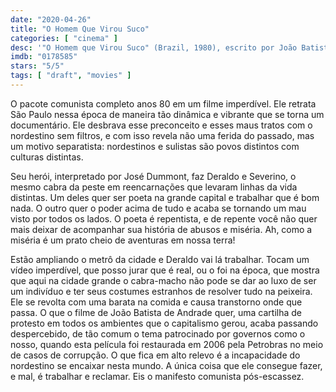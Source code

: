 ```yaml
---
date: "2020-04-26"
title: "O Homem Que Virou Suco"
categories: [ "cinema" ]
desc: '"O Homem que Virou Suco" (Brazil, 1980), escrito por João Batista de Andrade, dirigido por João Batista de Andrade, com Aldo Bueno, Rafael de Carvalho e Ruthinéa de Moraes.'
imdb: "0178585"
stars: "5/5"
tags: [ "draft", "movies" ]
---
```

O pacote comunista completo anos 80 em um filme imperdível. Ele retrata São Paulo nessa época de maneira tão dinâmica e vibrante que se torna um documentário. Ele desbrava esse preconceito e esses maus tratos com o nordestino sem filtros, e com isso revela não uma ferida do passado, mas um motivo separatista: nordestinos e sulistas são povos distintos com culturas distintas.

Seu herói, interpretado por José Dummont, faz Deraldo e Severino, o mesmo cabra da peste em reencarnações que levaram linhas da vida distintas. Um deles quer ser poeta na grande capital e trabalhar que é bom nada. O outro quer o poder acima de tudo e acaba se tornando um mau visto por todos os lados. O poeta é repentista, e de repente você não quer mais deixar de acompanhar sua história de abusos e miséria. Ah, como a miséria é um prato cheio de aventuras em nossa terra!

Estão ampliando o metrô da cidade e Deraldo vai lá trabalhar. Tocam um vídeo imperdível, que posso jurar que é real, ou o foi na época, que mostra que aqui na cidade grande o cabra-macho não pode se dar ao luxo de ser um indivíduo e ter seus costumes estranhos de resolver tudo na peixeira. Ele se revolta com uma barata na comida e causa transtorno onde que passa. O que o filme de João Batista de Andrade quer, uma cartilha de protesto em todos os ambientes que o capitalismo gerou, acaba passando despercebido, de tão comum o tema patrocinado por governos como o nosso, quando esta película foi restaurada em 2006 pela Petrobras no meio de casos de corrupção. O que fica em alto relevo é a incapacidade do nordestino se encaixar nesta mundo. A única coisa que ele consegue fazer, e mal, é trabalhar e reclamar. Eis o manifesto comunista pós-escassez.
